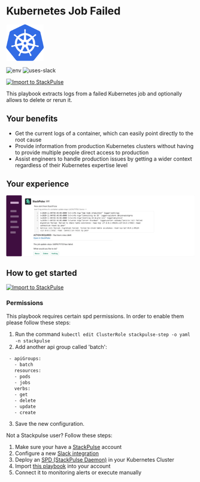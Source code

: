 # Kubernetes Job Failed

<img src="https://github.com/kubernetes/kubernetes/raw/master/logo/logo.png" width="100">

![env](https://img.shields.io/static/v1?label=env&message=Kubernetes&style=flat&logo=Kubernetes&color=326CE5)
![uses-slack](https://img.shields.io/static/v1?label=uses&message=Slack&style=flat&logo=slack&color=4A154B)

[![Import to StackPulse](../../images/open_in_stackpulse.svg)](https://app.stackpulse.io/playbook/create?tab=playbook#https://github.com/stackpulse/playbooks/blob/master/kubernetes/job-failed/playbook.yaml)

This playbook extracts logs from a failed Kubernetes job and optionally allows to delete or rerun it.

## Your benefits

- Get the current logs of a container, which can easily point directly to the root cause
- Provide information from production Kubernetes clusters without having to provide multiple people direct access to production
- Assist engineers to handle production issues by getting a wider context regardless of their Kubernetes expertise level

## Your experience

![slack_screenshot](../../images/job_failed.png)

## How to get started

[![Import to StackPulse](../../images/open_in_stackpulse.svg)](https://app.stackpulse.io/playbook/create?tab=playbook#https://github.com/stackpulse/playbooks/blob/master/kubernetes/job-failed/playbook.yaml)

### Permissions

This playbook requires certain spd permissions. In order to enable them please follow these steps:

1. Run the command ```kubectl edit ClusterRole stackpulse-step -o yaml -n stackpulse```
2. Add another api group called 'batch':
```
 - apiGroups:
   - batch
   resources:
   - pods
   - jobs
   verbs:
   - get
   - delete
   - update
   - create
```
3. Save the new configuration.

Not a Stackpulse user? Follow these steps:

1. Make sure your have a [StackPulse](https://stackpulse.com/get-started) account
2. Configure a  new [Slack integration](https://docs.stackpulse.io/getting_started/#step-3-configure-a-new-slack-integration)
3. Deploy an [SPD (StackPulse Daemon)](https://docs.stackpulse.io/spds/) in your Kubernetes Cluster
4. Import [this playbook](https://app.stackpulse.io/playbooks) into your account
5. Connect it to monitoring alerts or execute manually
